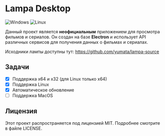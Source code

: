 # Lampa Desktop

<img alt="Windows" src="https://img.shields.io/badge/-Windows-blue?style=flat-square&logo=windows&logoColor=white" /> <img alt="Linux" src="https://img.shields.io/badge/-Linux-yellow?style=flat-square&logo=linux&logoColor=white" />


Данный проект является **неофициальным** приложением для просмотра фильмов и сериалов. Он создан на базе **Electron** и использует API различных сервисов для получения данных о фильмах и сериалах.

Исходники лампы доступны тут: https://github.com/yumata/lampa-source

## Задачи

- [x] Поддержка x64 и x32 (для Linux только x64)
- [x] Поддержка Linux
- [x] Автоматическое обновление
- [ ] Поддержка MacOS

## Лицензия

Этот проект распространяется под лицензией MIT. Подробнее смотрите в файле LICENSE.
